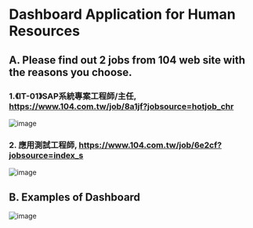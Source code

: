 # Dashboard Application for Human Resources

## A. Please find out 2 jobs from 104 web site with the reasons you choose.

### 1.《IT-01》SAP系統專案工程師/主任, https://www.104.com.tw/job/8a1jf?jobsource=hotjob_chr
![image](https://github.com/user-attachments/assets/9caf0017-a6ed-40bf-9af0-36b16c75367a)

### 2. 應用測試工程師, https://www.104.com.tw/job/6e2cf?jobsource=index_s
![image](https://github.com/user-attachments/assets/a412f98a-6ecd-4df0-b924-858dfcc5b12e)

## B. Examples of Dashboard
![image](https://github.com/user-attachments/assets/07bcf27f-025b-4261-8026-4cc10a60cbd5)
